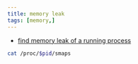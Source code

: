 ```yaml
---
title: memory leak
tags: [memory,]
---
```


- [find memory leak of a running process](https://unix.stackexchange.com/questions/36450/how-can-i-find-a-memory-leak-of-a-running-process)

```sh
cat /proc/$pid/smaps
```
